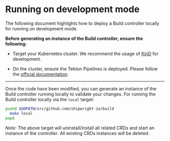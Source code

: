 <!--
Copyright The Shipwright Contributors

SPDX-License-Identifier: Apache-2.0
-->

# Running on development mode

The following document highlights how to deploy a Build controller locally for running on development mode.

**Before generating an instance of the Build controller, ensure the following:**

- Target your Kubernetes cluster. We recommend the usage of [KinD](https://kind.sigs.k8s.io/docs/user/quick-start/) for development.

- On the cluster, ensure the Tekton Pipelines is deployed. Please follow the [official documentation](https://tekton.dev/docs/pipelines/install/).

---

Once the code have been modified, you can generate an instance of the Build controller running locally to validate your changes. For running the Build controller locally via the `local` target:

```sh
pushd $GOPATH/src/github.com/shipwright-io/build
  make local
popd
```

_Note_: The above target will uninstall/install all related CRDs and start an instance of the controller. All existing CRDs instances will be deleted.
